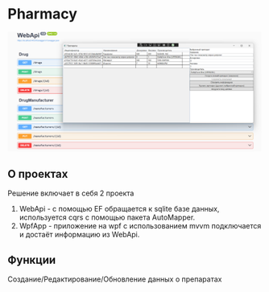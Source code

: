 # Pharmacy
![alt text](image.png)

## О проектах
Решение включает в себя 2 проекта
1) WebApi - с помощью EF обращается к sqlite базе данных, используется cqrs с помощью пакета AutoMapper.
2) WpfApp - приложение на wpf с использованием mvvm подключается и достаёт информацию из WebApi.

## Функции
Создание/Редактирование/Обновление данных о препаратах
